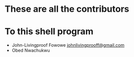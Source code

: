 # These are all the contributors
# To this shell program

- John-Livingproof Fowowe <johnlivingprooff@gmail.com>
- Obed Nwachukwu <yourEmailAddress>
